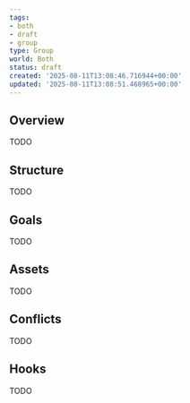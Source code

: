 ```yaml
---
tags:
- both
- draft
- group
type: Group
world: Both
status: draft
created: '2025-08-11T13:08:46.716944+00:00'
updated: '2025-08-11T13:08:51.468965+00:00'
---
```



## Overview

TODO
## Structure

TODO
## Goals

TODO
## Assets

TODO
## Conflicts

TODO
## Hooks

TODO
